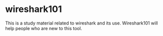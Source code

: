 # wireshark101

This is a study material related to wireshark and its use.
Wireshark101 will help people who are new to this tool.
